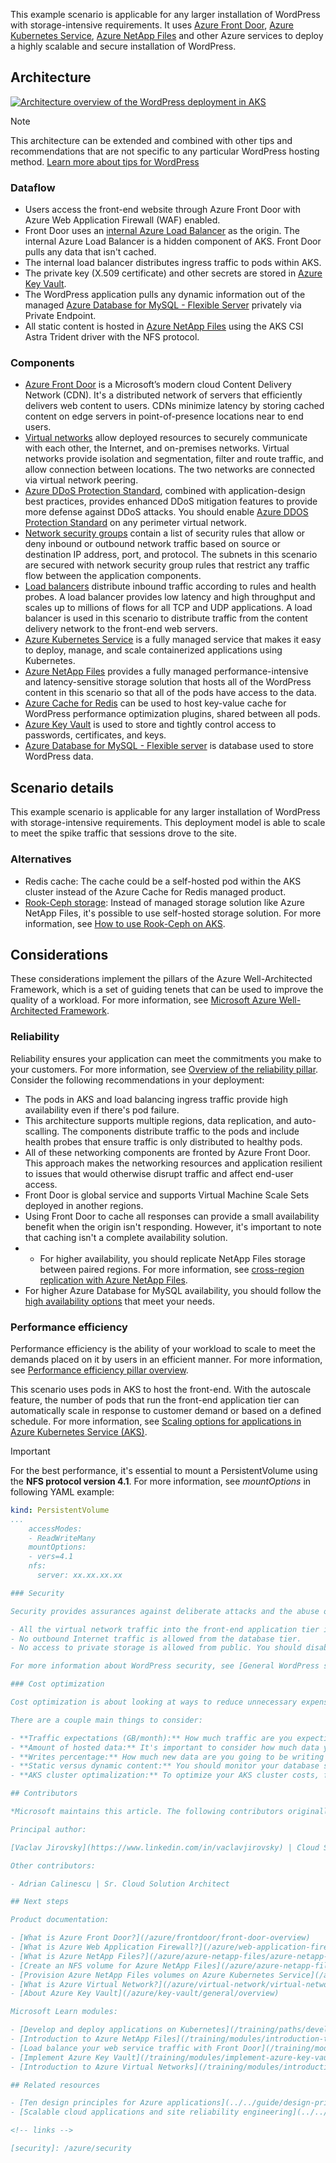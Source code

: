 <!-- cSpell:ignore wordpress -->

This example scenario is applicable for any larger installation of WordPress with storage-intensive requirements. It uses [Azure Front Door](/azure/frontdoor/front-door-overview), [Azure Kubernetes Service](/azure/aks/intro-kubernetes), [Azure NetApp Files](/azure/azure-netapp-files/azure-netapp-files-introduction) and other Azure services to deploy a highly scalable and secure installation of WordPress.

## Architecture

[![Architecture overview of the WordPress deployment in AKS](media/wordpress-aks-netapp.png)](media/wordpress-aks-netapp.png#lightbox)

> [!NOTE]
> This architecture can be extended and combined with other tips and recommendations that are not specific to any particular WordPress hosting method. [Learn more about tips for WordPress](/azure/architecture/example-scenario/infrastructure/wordpress)

### Dataflow

- Users access the front-end website through Azure Front Door with Azure Web Application Firewall (WAF) enabled.
- Front Door uses an [internal Azure Load Balancer](/azure/load-balancer/load-balancer-overview) as the origin. The internal Azure Load Balancer is a hidden component of AKS. Front Door pulls any data that isn't cached.
- The internal load balancer distributes ingress traffic to pods within AKS.
- The private key (X.509 certificate) and other secrets are stored in [Azure Key Vault](/azure/key-vault/key-vault-overview).
- The WordPress application pulls any dynamic information out of the managed [Azure Database for MySQL - Flexible Server](https://learn.microsoft.com/en-us/azure/mysql/flexible-server/overview) privately via Private Endpoint.
- All static content is hosted in [Azure NetApp Files](/azure/azure-netapp-files/azure-netapp-files-introduction) using the AKS CSI Astra Trident driver with the NFS protocol.


### Components

- [Azure Front Door](https://azure.microsoft.com/products/frontdoor) is a Microsoft’s modern cloud Content Delivery Network (CDN). It's a distributed network of servers that efficiently delivers web content to users. CDNs minimize latency by storing cached content on edge servers in point-of-presence locations near to end users.
- [Virtual networks](https://azure.microsoft.com/products/virtual-network) allow deployed resources to securely communicate with each other, the Internet, and on-premises networks. Virtual networks provide isolation and segmentation, filter and route traffic, and allow connection between locations. The two networks are connected via virtual network peering.
- [Azure DDoS Protection Standard](/azure/ddos-protection/ddos-protection-overview), combined with application-design best practices, provides enhanced DDoS mitigation features to provide more defense against DDoS attacks. You should enable [Azure DDOS Protection Standard](/azure/ddos-protection/ddos-protection-overview) on any perimeter virtual network.
- [Network security groups](/azure/virtual-network/security-overview) contain a list of security rules that allow or deny inbound or outbound network traffic based on source or destination IP address, port, and protocol. The subnets in this scenario are secured with network security group rules that restrict any traffic flow between the application components.
- [Load balancers](https://azure.microsoft.com/solutions/load-balancing-with-azure) distribute inbound traffic according to rules and health probes. A load balancer provides low latency and high throughput and scales up to millions of flows for all TCP and UDP applications. A load balancer is used in this scenario to distribute traffic from the content delivery network to the front-end web servers.
- [Azure Kubernetes Service](https://azure.microsoft.com/products/kubernetes-service) is a fully managed service that makes it easy to deploy, manage, and scale containerized applications using Kubernetes.
- [Azure NetApp Files](https://azure.microsoft.com/products/storage/netapp) provides a fully managed performance-intensive and latency-sensitive storage solution that hosts all of the WordPress content in this scenario so that all of the pods have access to the data.
- [Azure Cache for Redis](https://azure.microsoft.com/products/cache/) can be used to host key-value cache for WordPress performance optimization plugins, shared between all pods.
- [Azure Key Vault](https://azure.microsoft.com/products/active-directory) is used to store and tightly control access to passwords, certificates, and keys.
- [Azure Database for MySQL - Flexible server](https://azure.microsoft.com/products/mysql/) is database used to store WordPress data.

## Scenario details

This example scenario is applicable for any larger installation of WordPress with storage-intensive requirements. This deployment model is able to scale to meet the spike traffic that sessions drove to the site.

### Alternatives

- Redis cache: The cache could be a self-hosted pod within the AKS cluster instead of the Azure Cache for Redis managed product.
- [Rook-Ceph storage](https://rook.io/): Instead of managed storage solution like Azure NetApp Files, it's possible to use self-hosted storage solution. For more information, see [How to use Rook-Ceph on AKS](https://github.com/Azure/kubernetes-volume-drivers/tree/master/rook-ceph).

## Considerations

These considerations implement the pillars of the Azure Well-Architected Framework, which is a set of guiding tenets that can be used to improve the quality of a workload. For more information, see [Microsoft Azure Well-Architected Framework](/azure/architecture/framework).

### Reliability
Reliability ensures your application can meet the commitments you make to your customers. For more information, see [Overview of the reliability pillar](/azure/architecture/framework/resiliency/overview). Consider the following recommendations in your deployment:

- The pods in AKS and load balancing ingress traffic provide high availability even if there's pod failure.
- This architecture supports multiple regions, data replication, and auto-scalling. The components distribute traffic to the pods and include health probes that ensure traffic is only distributed to healthy pods. 
- All of these networking components are fronted by Azure Front Door. This approach makes the networking resources and application resilient to issues that would otherwise disrupt traffic and affect end-user access.
- Front Door is global service and supports Virtual Machine Scale Sets deployed in another regions. 
- Using Front Door to cache all responses can provide a small availability benefit when the origin isn't responding. However, it's important to note that caching isn't a complete availability solution.
- - For higher availability, you should replicate NetApp Files storage between paired regions. For more information, see [cross-region replication with Azure NetApp Files](/azure/azure-netapp-files/cross-region-replication-requirements-considerations).
- For higher Azure Database for MySQL availability, you should follow the [high availability options](/azure/mysql/flexible-server/concepts-high-availability) that meet your needs.

### Performance efficiency

Performance efficiency is the ability of your workload to scale to meet the demands placed on it by users in an efficient manner. For more information, see [Performance efficiency pillar overview](/azure/architecture/framework/scalability/overview).

This scenario uses pods in AKS to host the front-end. With the autoscale feature, the number of pods that run the front-end application tier can automatically scale in response to customer demand or based on a defined schedule. For more information, see [Scaling options for applications in Azure Kubernetes Service (AKS)](/azure/aks/concepts-scale).

> [!IMPORTANT]
> For the best performance, it's essential to mount a PersistentVolume using the **NFS protocol version 4.1**. For more information, see *mountOptions* in following YAML example:

```yaml
kind: PersistentVolume
...
    accessModes:
    - ReadWriteMany
    mountOptions:
    - vers=4.1
    nfs:
      server: xx.xx.xx.xx

### Security

Security provides assurances against deliberate attacks and the abuse of your valuable data and systems. For more information, see [Overview of the security pillar](/azure/architecture/framework/security/overview). The architecture features the following best practices:

- All the virtual network traffic into the front-end application tier is protected by [WAF on Azure Front Door](/azure/web-application-firewall/afds/afds-overview). 
- No outbound Internet traffic is allowed from the database tier. 
- No access to private storage is allowed from public. You should disable public access to resources and use Private Endpoints for components Database for MySQL, Cache for Redis, Key Vault, Container Registry. For more information, see [Azure Private Link](/azure/private-link/private-link-overview).

For more information about WordPress security, see [General WordPress security&performance tips](/azure/wordpress#general-wordpress-securityperformance-tips) and [Azure Security Documentation][security].

### Cost optimization

Cost optimization is about looking at ways to reduce unnecessary expenses and improve operational efficiencies. For more information, see [Overview of the cost optimization pillar](/azure/architecture/framework/cost/overview).

There are a couple main things to consider:

- **Traffic expectations (GB/month):** How much traffic are you expecting in terms of GB/month? The amount of traffic has the biggest effect on your cost, as it determines the number of AKS nodes and price for outbound data transfer. Additionally, it directly correlates with the amount of data that is surfaced via the CDN, where are outbound data transfer costs cheaper.
- **Amount of hosted data:** It's important to consider how much data you're hosting since Azure NetApp Files pricing is based on reserved capacity. To optimize costs, you need to reserve the minimum capacity needed for your data.
- **Writes percentage:** How much new data are you going to be writing to your website? New data written to your website correlates with how much data is mirrored across the regions.
- **Static versus dynamic content:** You should monitor your database storage performance and capacity to see if a cheaper SKU can support your site. The database stores dynamic content and the CDN caches static content. 
- **AKS cluster optimalization:** To optimize your AKS cluster costs, follow the general tips for AKS, such as VM sizes, Azure Reservations, and other tips. For more information, see [AKS Cost Optimization](/azure/well-architected/services/compute/azure-kubernetes-service/azure-kubernetes-service#cost-optimization).

## Contributors

*Microsoft maintains this article. The following contributors originally wrote the article.*

Principal author:

[Vaclav Jirovsky](https://www.linkedin.com/in/vaclavjirovsky) | Cloud Solution Architect

Other contributors:

- Adrian Calinescu | Sr. Cloud Solution Architect

## Next steps

Product documentation:

- [What is Azure Front Door?](/azure/frontdoor/front-door-overview)
- [What is Azure Web Application Firewall?](/azure/web-application-firewall/overview)
- [What is Azure NetApp Files?](/azure/azure-netapp-files/azure-netapp-files-introduction)
- [Create an NFS volume for Azure NetApp Files](/azure/azure-netapp-files/azure-netapp-files-create-volumes)
- [Provision Azure NetApp Files volumes on Azure Kubernetes Service](/azure/aks/azure-netapp-files)
- [What is Azure Virtual Network?](/azure/virtual-network/virtual-networks-overview)
- [About Azure Key Vault](/azure/key-vault/general/overview)

Microsoft Learn modules:

- [Develop and deploy applications on Kubernetes](/training/paths/develop-deploy-applications-kubernetes/)
- [Introduction to Azure NetApp Files](/training/modules/introduction-to-azure-netapp-files/)
- [Load balance your web service traffic with Front Door](/training/modules/create-first-azure-front-door/)
- [Implement Azure Key Vault](/training/modules/implement-azure-key-vault)
- [Introduction to Azure Virtual Networks](/training/modules/introduction-to-azure-virtual-networks)

## Related resources

- [Ten design principles for Azure applications](../../guide/design-principles/index.md)
- [Scalable cloud applications and site reliability engineering](../../example-scenario/apps/scalable-apps-performance-modeling-site-reliability.yml)

<!-- links -->

[security]: /azure/security
